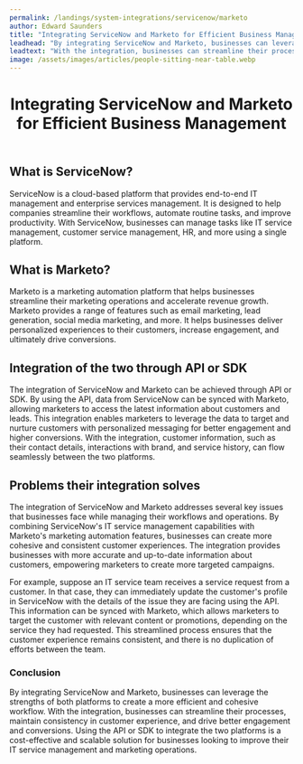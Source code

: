 ```yaml
---
permalink: /landings/system-integrations/servicenow/marketo
author: Edward Saunders
title: "Integrating ServiceNow and Marketo for Efficient Business Management"
leadhead: "By integrating ServiceNow and Marketo, businesses can leverage the strengths of both platforms to create a more efficient and cohesive workflow"
leadtext: "With the integration, businesses can streamline their processes, maintain consistency in customer experience, and drive better engagement and conversions. Using the API or SDK to integrate the two platforms is a cost-effective and scalable solution for businesses looking to improve their IT service management and marketing operations."
image: /assets/images/articles/people-sitting-near-table.webp
---
```

<div class="arttext">        <header>
            <h1>Integrating ServiceNow and Marketo for Efficient Business Management</h1>
        </header>
        <section>
            <h2>What is ServiceNow?</h2>
            <p>ServiceNow is a cloud-based platform that provides end-to-end IT management and enterprise services management. It is designed to help companies streamline their workflows, automate routine tasks, and improve productivity. With ServiceNow, businesses can manage tasks like IT service management, customer service management, HR, and more using a single platform.</p>
            <h2>What is Marketo?</h2>
            <p>Marketo is a marketing automation platform that helps businesses streamline their marketing operations and accelerate revenue growth. Marketo provides a range of features such as email marketing, lead generation, social media marketing, and more. It helps businesses deliver personalized experiences to their customers, increase engagement, and ultimately drive conversions.</p>
            <h2>Integration of the two through API or SDK</h2>
            <p>The integration of ServiceNow and Marketo can be achieved through API or SDK. By using the API, data from ServiceNow can be synced with Marketo, allowing marketers to access the latest information about customers and leads. This integration enables marketers to leverage the data to target and nurture customers with personalized messaging for better engagement and higher conversions. With the integration, customer information, such as their contact details, interactions with brand, and service history, can flow seamlessly between the two platforms.</p>
            <h2>Problems their integration solves</h2>
            <p>The integration of ServiceNow and Marketo addresses several key issues that businesses face while managing their workflows and operations. By combining ServiceNow's IT service management capabilities with Marketo's marketing automation features, businesses can create more cohesive and consistent customer experiences. The integration provides businesses with more accurate and up-to-date information about customers, empowering marketers to create more targeted campaigns.</p>
            <p>For example, suppose an IT service team receives a service request from a customer. In that case, they can immediately update the customer's profile in ServiceNow with the details of the issue they are facing using the API. This information can be synced with Marketo, which allows marketers to target the customer with relevant content or promotions, depending on the service they had requested. This streamlined process ensures that the customer experience remains consistent, and there is no duplication of efforts between the team.</p>
        </section>
        <footer>
            <h3>Conclusion</h3>
            <p>By integrating ServiceNow and Marketo, businesses can leverage the strengths of both platforms to create a more efficient and cohesive workflow. With the integration, businesses can streamline their processes, maintain consistency in customer experience, and drive better engagement and conversions. Using the API or SDK to integrate the two platforms is a cost-effective and scalable solution for businesses looking to improve their IT service management and marketing operations.</p>
        </footer>
</div>
